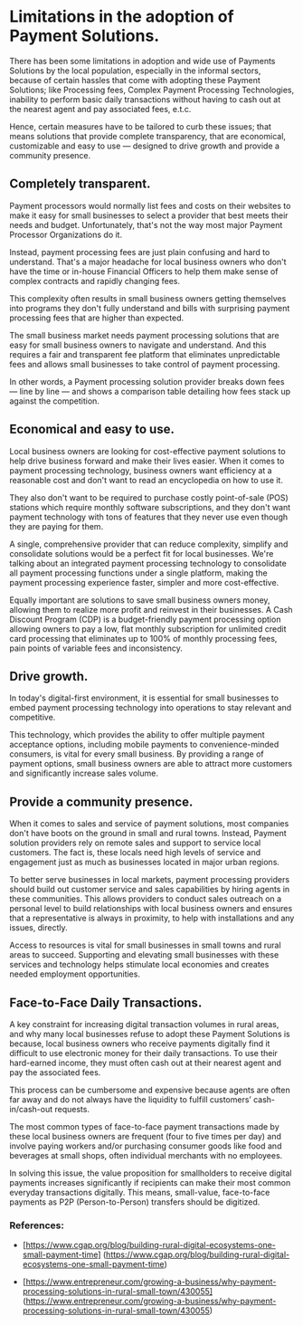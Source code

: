# Limitations in the adoption of Payment Solutions.

There has been some limitations in adoption and wide use of Payments Solutions by the local population, especially in the informal sectors, because of certain hassles that come with adopting these Payment Solutions; like Processing fees, Complex Payment Processing Technologies, inability to perform basic daily transactions without having to cash out at the nearest agent and pay associated fees, e.t.c.

Hence, certain measures have to be tailored to curb these issues; that means solutions that provide complete transparency, that are economical, customizable and easy to use — designed to drive growth and provide a community presence.


## Completely transparent.

Payment processors would normally list fees and costs on their websites to make it easy for small businesses to select a provider that best meets their needs and budget. Unfortunately, that's not the way most major Payment Processor Organizations do it.

Instead, payment processing fees are just plain confusing and hard to understand. That's a major headache for local business owners who don't have the time or in-house Financial Officers to help them make sense of complex contracts and rapidly changing fees.

This complexity often results in small business owners getting themselves into programs they don't fully understand and bills with surprising payment processing fees that are higher than expected.

The small business market needs payment processing solutions that are easy for small business owners to navigate and understand. And this requires a fair and transparent fee platform that eliminates unpredictable fees and allows small businesses to take control of payment processing.

In other words, a Payment processing solution provider breaks down fees — line by line — and shows a comparison table detailing how fees stack up against the competition.


## Economical and easy to use.

Local business owners are looking for cost-effective payment solutions to help drive business forward and make their lives easier. When it comes to payment processing technology, business owners want efficiency at a reasonable cost and don't want to read an encyclopedia on how to use it.

They also don't want to be required to purchase costly point-of-sale (POS) stations which require monthly software subscriptions, and they don't want payment technology with tons of features that they never use even though they are paying for them.

A single, comprehensive provider that can reduce complexity, simplify and consolidate solutions would be a perfect fit for local businesses. We're talking about an integrated payment processing technology to consolidate all payment processing functions under a single platform, making the payment processing experience faster, simpler and more cost-effective.

Equally important are solutions to save small business owners money, allowing them to realize more profit and reinvest in their businesses. A Cash Discount Program (CDP) is a budget-friendly payment processing option allowing owners to pay a low, flat monthly subscription for unlimited credit card processing that eliminates up to 100% of monthly processing fees, pain points of variable fees and inconsistency.


## Drive growth.

In today's digital-first environment, it is essential for small businesses to embed payment processing technology into operations to stay relevant and competitive.

This technology, which provides the ability to offer multiple payment acceptance options, including mobile payments to convenience-minded consumers, is vital for every small business. By providing a range of payment options, small business owners are able to attract more customers and significantly increase sales volume.


## Provide a community presence.

When it comes to sales and service of payment solutions, most companies don't have boots on the ground in small and rural towns. Instead, Payment solution providers rely on remote sales and support to service local customers. The fact is, these locals need high levels of service and engagement just as much as businesses located in major urban regions.

To better serve businesses in local markets, payment processing providers should build out customer service and sales capabilities by hiring agents in these communities. This allows providers to conduct sales outreach on a personal level to build relationships with local business owners and ensures that a representative is always in proximity, to help with installations and any issues, directly.

Access to resources is vital for small businesses in small towns and rural areas to succeed. Supporting and elevating small businesses with these services and technology helps stimulate local economies and creates needed employment opportunities.

## Face-to-Face Daily Transactions.

A key constraint for increasing digital transaction volumes in rural areas, and why many local businesses refuse to adopt these Payment Solutions is because, local business owners who receive payments digitally find it difficult to use electronic money for their daily transactions. To use their hard-earned income, they must often cash out at their nearest agent and pay the associated fees.

This process can be cumbersome and expensive because agents are often far away and do not always have the liquidity to fulfill customers’ cash-in/cash-out requests.

The most common types of face-to-face payment transactions made by these local business owners are frequent (four to five times per day) and involve paying workers and/or purchasing consumer goods like food and beverages at small shops, often individual merchants with no employees.

In solving this issue, the value proposition for smallholders to receive digital payments increases significantly if recipients can make their most common everyday transactions digitally. This means, small-value, face-to-face payments as P2P (Person-to-Person) transfers should be digitized.



### References:
- [https://www.cgap.org/blog/building-rural-digital-ecosystems-one-small-payment-time] (https://www.cgap.org/blog/building-rural-digital-ecosystems-one-small-payment-time)

- [https://www.entrepreneur.com/growing-a-business/why-payment-processing-solutions-in-rural-small-town/430055] (https://www.entrepreneur.com/growing-a-business/why-payment-processing-solutions-in-rural-small-town/430055)
